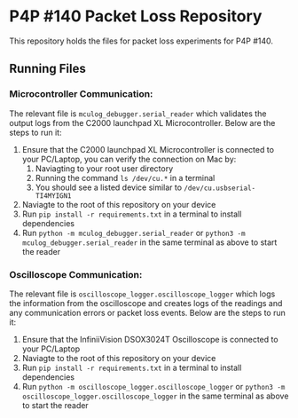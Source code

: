 # P4P #140 Packet Loss Repository
This repository holds the files for packet loss experiments for P4P #140.

## Running Files
### Microcontroller Communication:
The relevant file is `mculog_debugger.serial_reader` which validates the output logs from the C2000 launchpad XL Microcontroller. Below are the steps to run it:

1. Ensure that the C2000 launchpad XL Microcontroller is connected to your PC/Laptop, you can verify the connection on Mac by:
   1. Naviagting to your root user directory
   2. Running the command ```ls /dev/cu.*``` in a terminal
   3. You should see a listed device similar to ```/dev/cu.usbserial-TI4MYIGN1```
2. Naviagte to the root of this repository on your device
3. Run ```pip install -r requirements.txt``` in a terminal to install dependencies
4. Run ```python -m mculog_debugger.serial_reader``` or ```python3 -m mculog_debugger.serial_reader``` in the same terminal as above to start the reader

### Oscilloscope Communication:
The relevant file is `oscilloscope_logger.oscilloscope_logger` which logs the information from the oscilloscope and creates logs of the readings and any communication errors or packet loss events. Below are the steps to run it:

1. Ensure that the InfiniiVision DSOX3024T Oscilloscope is connected to your PC/Laptop
2. Naviagte to the root of this repository on your device
3. Run ```pip install -r requirements.txt``` in a terminal to install dependencies
4. Run ```python -m oscilloscope_logger.oscilloscope_logger``` or ```python3 -m oscilloscope_logger.oscilloscope_logger``` in the same terminal as above to start the reader

